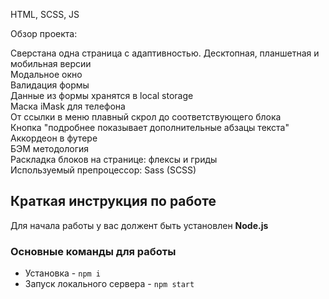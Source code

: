 HTML, SCSS, JS

Обзор проекта:

Сверстана одна страница с адаптивностью. Десктопная, планшетная и мобильная версии <br>
Модальное окно<br>
Валидация формы<br>
Данные из формы хранятся в local storage<br>
Маска iMask для телефона<br>
От ссылки в меню плавный скрол до соответствующего блока<br>
Кнопка "подробнее показывает дополнительные абзацы текста"<br>
Аккордеон в футере<br>
БЭМ методология<br>
Раскладка блоков на странице: флексы и гриды<br>
Используемый препроцессор: Sass (SCSS)<br>

## Краткая инструкция по работе
Для начала работы у вас должент быть установлен **Node.js**

### Основные команды для работы
- Установка - `npm i`
- Запуск локального сервера - `npm start`

